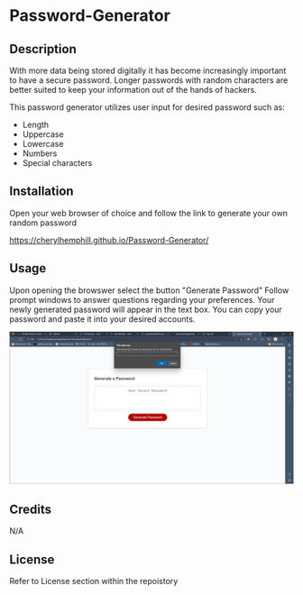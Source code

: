 # Password-Generator

## Description

With more data being stored digitally it has become increasingly important to have a secure password. Longer passwords with random characters are better suited to keep your information out of the hands of hackers. 

This password generator utilizes user input for desired password such as: 

* Length 
* Uppercase 
* Lowercase 
* Numbers
* Special characters

## Installation

Open your web browser of choice and follow the link to generate your own random password

https://cherylhemphill.github.io/Password-Generator/

## Usage

Upon opening the browswer select the button "Generate Password"
Follow prompt windows to answer questions regarding your preferences.
Your newly generated password will appear in the text box. 
You can copy your password and paste it into your desired accounts.

![screenshot](/assets/images/Screenshot%202023-04-06%20203729.png)

## Credits

N/A

## License

Refer to License section within the repoistory

